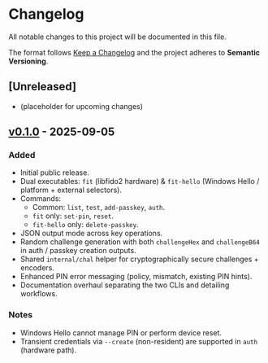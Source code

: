 # Changelog

All notable changes to this project will be documented in this file.

The format follows [Keep a Changelog](https://keepachangelog.com/en/1.1.0/) and the project adheres to **Semantic Versioning**.

## [Unreleased]
- (placeholder for upcoming changes)

## [v0.1.0] - 2025-09-05
### Added
- Initial public release.
- Dual executables: `fit` (libfido2 hardware) & `fit-hello` (Windows Hello / platform + external selectors).
- Commands:
  - Common: `list`, `test`, `add-passkey`, `auth`.
  - `fit` only: `set-pin`, `reset`.
  - `fit-hello` only: `delete-passkey`.
- JSON output mode across key operations.
- Random challenge generation with both `challengeHex` and `challengeB64` in auth / passkey creation outputs.
- Shared `internal/chal` helper for cryptographically secure challenges + encoders.
- Enhanced PIN error messaging (policy, mismatch, existing PIN hints).
- Documentation overhaul separating the two CLIs and detailing workflows.

### Notes
- Windows Hello cannot manage PIN or perform device reset.
- Transient credentials via `--create` (non-resident) are supported in `auth` (hardware path).

[v0.1.0]: https://example.com/tag/v0.1.0  
